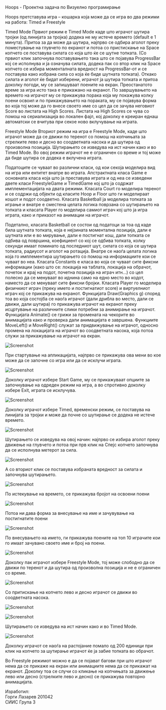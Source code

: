 Hoops   - Проектна задача по Визуелно програмирање 

Hoops претставува игра – кошарка која може да се игра во два режими на работа: Timed и Freestyle 

Timed Mode
Првиот режим е Timed Mode каде што играчот шутира тројки (од линијата за тројка) додека не му истече времето (default е 1 минута). Притоа за да може да шутира, најпрво се одбира аголот преку поместување на глувчето по екранот и потоа со пристискање на Space копчето се поставува силата со која што ќе се шутне топката. (Со првиот клик започнува поставувањето така што се појавува ProgressBar кој се исполнува и ја означува силата, додека пак со втор клик на Space копчето се избира моменталната вредност на ProgressBar-от и се поставува како избрана сила со која ќе биде шутната топката). Откако силата и аголот ќе бидат изберени, играчот ја шутира топката и притоа доколку погоди, му се запишуваат поените на екран. Преостанатото време за игра исто така е прикажано на екранот. По завршувањето на времето на играчот му се прикажува порака која му покажува колку поени освоил и по прикажувањето на пораката, му се појавува форма во која тој може да го внесе своето име со цел да се зачува неговиот Score во листата на High Scores. Листата на High Scores се чува со помош на сериализација во локален фајл, кој доколку е креиран еднаш автоматски се вчитува при секое ново вклучување на играта.

Freestyle Mode
Вториот режим на игра е Freestyle Mode, каде што играчот може да се движи по теренот со помош на копчињата за стрелките лево и десно во соодветната насока и да шутира од произволна позиција. Шутирањето се изведува на ист начин како и во Timed Mode. Во овој режим играчот не е ограничен со време и тој може да биде шутира се додека е вклучена играта.

Податоците се чуваат во различни класи, од кои секоја моделира вид на игра или ентитет внатре во играта. Апстрактната класа Game е основната класа која што ја преставува играта и од неа се изведени двете класи FreestyleGame и TimedGame кој што ја содржат имплементацијата на двата режими. Класата Court го моделира теренот и се содржи од објекти од класите Hoop и Floor што ги моделираат кошот и подот соодветно. Класата Basketball ја моделира топката за играње и внатре е сместена целата логика поврзана со шутирањето на топката и класата Player го моделира самиот играч кој што ја игра играта, како и приказот на анимации на играчот.

Подетално, класата Basketball се состои од податоци за тоа од каде била шутната топката, која е нејзината моментална позиција, дали е шутната или е во мирување, дали е постигнат кош, дали топката се одбива од површина, коефициент со кој се одбива топката, колку секунди имаат поминато од последниот шут, силата со која се шутира топката, радиусот и аголот на ротација.
Внатре се наоѓа целата логика која го имплементира шутирањето со помош на информациите кои се чуваат во неа.
Класата Constants е класа во која се чуваат сите фиксни информации (како што се: локација на таблата, локација на обрачот, почеток и крај на подот, почетна позиција на играч итн...) со цел полесно да се менуваат во иднина само на едно место во кодот, наместо да се менуваат сите фиксни бројки.
Класата Player го моделира физичкиот играч (преку името и постигнатиот score) и виртуелниот играч кој се прикажува на екранот.
Функцијата Draw(Graphics g) според тоа во која состојба се наоѓа играчот (дали дрибла во место, дали се движи, дали шутира) го прикажува играчот на екранот преку исцртување на различните слики потребни за анимирање на играчот.
Функцијата Animate() се грижи за промената на чекорите во анимацијата како и проверка дали анимацијата е завршена.
Функциите MoveLeft() и MoveRight() служат за придвижување на играчот, односно промена на локацијата на играчот во соодветната насока, која потоа служи за прикажување на играчот на екран.

![Screenshot](https://i.imgur.com/EEt0m3X.png)

При стартување на апликацијата, најпрво се прикажува ова мени во кое може да се започне со игра или да се исклучи играта.
 
![Screenshot](https://i.imgur.com/sPLWrt9.png)
 
Доколку играчот избере Start Game, му се прикажуваат опциите за започнување на одреден режим на игра, а во спротивно доколку избере Exit, играта се исклучува.
 
![Screenshot](https://i.imgur.com/QczbBdo.png)

Доколку играчот избере Timed, временски режим, се поставува на линијата за тројки и може да почне со шутирање се додека не истече времето.
 
![Screenshot](https://i.imgur.com/OViqntf.png)

Шутирањето се изведува на овој начин: најпрво се избира аголот преку движење на глувчето и потоа при прв клик на Спејс копчето започнува да се исполнува метерот за сила.

![Screenshot](https://i.imgur.com/AibfWwy.png)

А со вториот клик се поставува избраната вредност за силата и започнува шутирањето.

 ![Screenshot](https://i.imgur.com/4LNxuWG.png)

По истекување на времето, се прикажува бројот на освоени поени

 ![Screenshot](https://i.imgur.com/k7p8zdp.png)
 
 Потоа ни дава форма за внесување на име и зачувување на постигнатите поени
 
  ![Screenshot](https://i.imgur.com/gRXo1A7.png)
 
 По внесувањето на името, ги прикажува поените на топ 10 играчите кои го имаат зачувано своето име и број на поени.
 
   ![Screenshot](https://i.imgur.com/DtrI75j.png)
 
Доколку пак играчот избере Freestyle Mode, тој може слободно да се движи по теренот и да шутира од произволна позиција и не е ограничен со време.

![Screenshot](https://i.imgur.com/iBm3jVK.png)
 
Со притискање на копчето лево и десно играчот се движи во соодветната насока.

 ![Screenshot](https://i.imgur.com/tJ5lY9N.png)

 
  ![Screenshot](https://i.imgur.com/vneH5GI.png)
 
Шутирањето се изведува на ист начин како и во Timed Mode.
 



![Screenshot](https://i.imgur.com/rQKhfFU.png)

Доколку играчот се наоѓа на растојание помало од 200 единици при клик на копчето за шутирање играчот ќе ја забие топката во обрачот.

Во Freestyle режимот можно е да се појават багови при што играчот нема да се прикаже на екран или анимациите нема да се прикажат на екранот. Доколку тоа се случи со кликање на копчињата за движење лево или десно (стрелките лево и десно) се прикажува повторно анимацијата.

Изработил:<br />
Горги Лазарев 201042 <br />
СИИС Група 3



